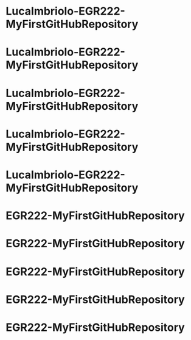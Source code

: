 # LucaImbriolo-EGR222-MyFirstGitHubRepository
# LucaImbriolo-EGR222-MyFirstGitHubRepository
# LucaImbriolo-EGR222-MyFirstGitHubRepository
# LucaImbriolo-EGR222-MyFirstGitHubRepository
# LucaImbriolo-EGR222-MyFirstGitHubRepository
# EGR222-MyFirstGitHubRepository
# EGR222-MyFirstGitHubRepository
# EGR222-MyFirstGitHubRepository
# EGR222-MyFirstGitHubRepository
# EGR222-MyFirstGitHubRepository
